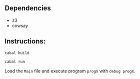 ## Dependencies
- z3
- cowsay


## Instructions:

``cabal build``

``cabal run``

Load the ``Main`` file and execute program ``progX`` with ``debug progX``. 
